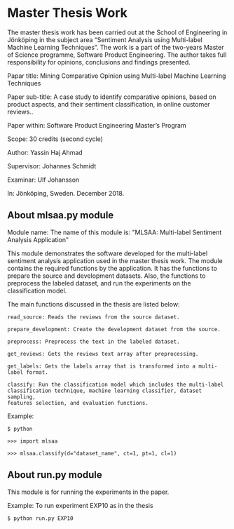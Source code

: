 
# Master Thesis Work

The master thesis work has been carried out at the School of Engineering in Jönköping in
	the subject area “Sentiment Analysis using Multi-label Machine Learning Techniques”.
	The work is a part of the two-years Master of Science programme, Software Product 
	Engineering. The author takes full responsibility for opinions, conclusions and
	findings presented.

Papar title:
	Mining Comparative Opinion using Multi-label Machine Learning Techniques

Paper sub-title:
	A case study to identify comparative opinions, based on product aspects, and their
	sentiment classification, in online customer reviews..

Paper within:
	Software Product Engineering Master’s Program

Scope: 
	30 credits (second cycle)

Author: 
	Yassin Haj Ahmad

Supervisor: 
	Johannes Schmidt

Examinar:
	Ulf Johansson

In:
	Jönköping, Sweden. December 2018.


## About mlsaa.py module

Module name:
	The name of this module is: "MLSAA: Multi-label Sentiment Analysis Application"

This module demonstrates the software developed for the multi-label sentiment
	analysis application used in the master thesis work. The module  contains the 
	required functions by the application. It has the functions to prepare the 
	source and development datasets. Also, the functions to preprocess the 
	labeled dataset, and run the experiments on the classification model. 

The main functions discussed in the thesis are listed below:

	read_source: Reads the reviews from the source dataset.
	
	prepare_development: Create the development dataset from the source.
	
	preprocess: Preprocess the text in the labeled dataset.
	
	get_reviews: Gets the reviews text array after preprocessing.
	
	get_labels: Gets the labels array that is transformed into a multi-label format.
	
	classify: Run the classification model which includes the multi-label 
	classification technique, machine learning classifier, dataset sampling,
	features selection, and evaluation functions.

Example:
	
	$ python
	
	>>> import mlsaa
        
	>>> mlsaa.classify(d="dataset_name", ct=1, pt=1, cl=1)
	
## About run.py module

This module is for running the experiments in the paper. 

Example:
	To run experiment EXP10 as in the thesis
	
	$ python run.py EXP10

